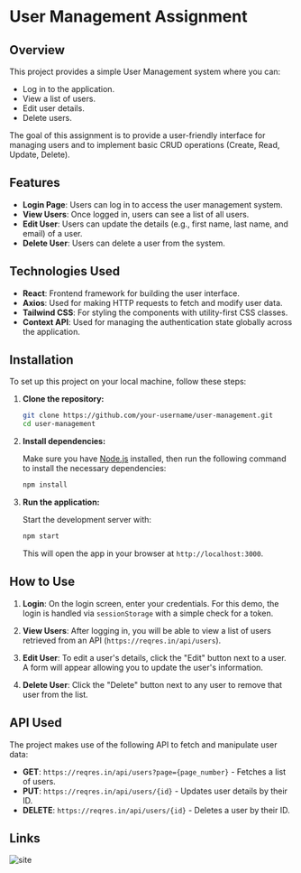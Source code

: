 # User Management Assignment

## Overview

This project provides a simple User Management system where you can:

- Log in to the application.
- View a list of users.
- Edit user details.
- Delete users.

The goal of this assignment is to provide a user-friendly interface for managing users and to implement basic CRUD operations (Create, Read, Update, Delete).

## Features

- **Login Page**: Users can log in to access the user management system.
- **View Users**: Once logged in, users can see a list of all users.
- **Edit User**: Users can update the details (e.g., first name, last name, and email) of a user.
- **Delete User**: Users can delete a user from the system.

## Technologies Used

- **React**: Frontend framework for building the user interface.
- **Axios**: Used for making HTTP requests to fetch and modify user data.
- **Tailwind CSS**: For styling the components with utility-first CSS classes.
- **Context API**: Used for managing the authentication state globally across the application.

## Installation

To set up this project on your local machine, follow these steps:

1. **Clone the repository:**

   ```bash
   git clone https://github.com/your-username/user-management.git
   cd user-management
   ```

2. **Install dependencies:**

   Make sure you have [Node.js](https://nodejs.org/) installed, then run the following command to install the necessary dependencies:

   ```bash
   npm install
   ```

3. **Run the application:**

   Start the development server with:

   ```bash
   npm start
   ```

   This will open the app in your browser at `http://localhost:3000`.

## How to Use

1. **Login**: On the login screen, enter your credentials. For this demo, the login is handled via `sessionStorage` with a simple check for a token.
2. **View Users**: After logging in, you will be able to view a list of users retrieved from an API (`https://reqres.in/api/users`).

3. **Edit User**: To edit a user's details, click the "Edit" button next to a user. A form will appear allowing you to update the user's information.

4. **Delete User**: Click the "Delete" button next to any user to remove that user from the list.

## API Used

The project makes use of the following API to fetch and manipulate user data:

- **GET**: `https://reqres.in/api/users?page={page_number}` - Fetches a list of users.
- **PUT**: `https://reqres.in/api/users/{id}` - Updates user details by their ID.
- **DELETE**: `https://reqres.in/api/users/{id}` - Deletes a user by their ID.

## Links
![site](https://deoruchi.github.io/user-management/#/login)

